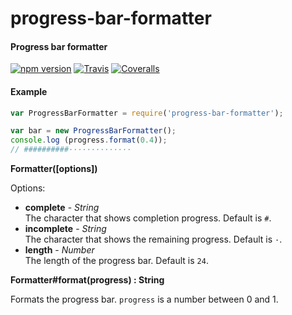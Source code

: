 progress-bar-formatter
======================

#### Progress bar formatter ####

[![npm version][npm-version-image]][npm-url]
[![Travis][travis-image]][travis-url]
[![Coveralls][coveralls-image]][coveralls-url]

#### Example ####

```javascript
var ProgressBarFormatter = require('progress-bar-formatter');

var bar = new ProgressBarFormatter();
console.log (progress.format(0.4));
// ##########··············
```

<a name="formatter"></a>
__Formatter([options])__

Options:

- __complete__ - _String_  
  The character that shows completion progress. Default is `#`.
- __incomplete__ - _String_  
  The character that shows the remaining progress. Default is `·`.
- __length__ - _Number_  
  The length of the progress bar. Default is `24`.

<a name="formatter_format"></a>
__Formatter#format(progress) : String__

Formats the progress bar. `progress` is a number between 0 and 1.

[npm-version-image]: https://img.shields.io/npm/v/progress-bar-formatter.svg?style=flat
[npm-url]: https://npmjs.org/package/progress-bar-formatter
[travis-image]: https://img.shields.io/travis/gagle/node-progress-bar-formatter.svg?style=flat
[travis-url]: https://travis-ci.org/gagle/node-progress-bar-formatter
[coveralls-image]: https://img.shields.io/coveralls/gagle/node-progress-bar-formatter.svg?style=flat
[coveralls-url]: https://coveralls.io/r/gagle/node-progress-bar-formatter